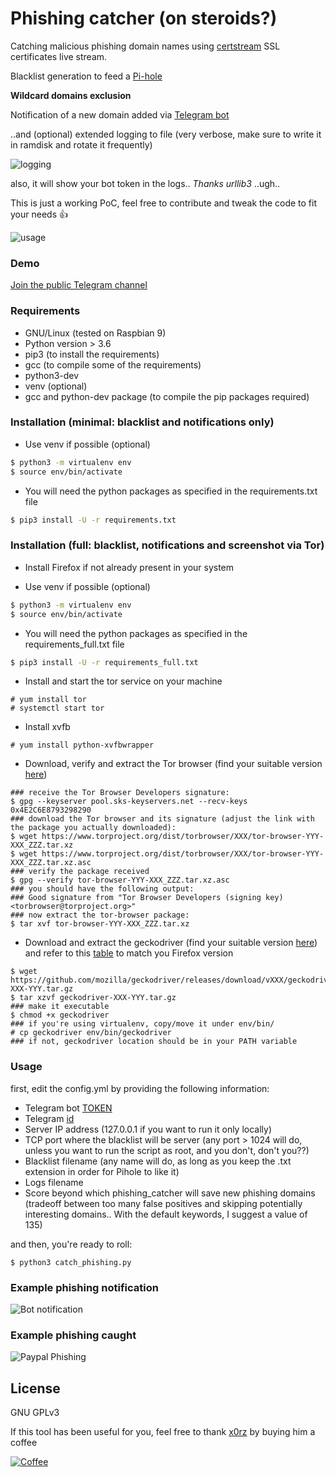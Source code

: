 # Phishing catcher (on steroids?)

Catching malicious phishing domain names using [certstream](https://certstream.calidog.io/) SSL certificates live stream.

Blacklist generation to feed a [Pi-hole](https://github.com/pi-hole/pi-hole/blob/master/README.md)

**Wildcard domains exclusion**

Notification of a new domain added via [Telegram bot](https://core.telegram.org/bots) 

..and (optional) extended logging to file (very verbose, make sure to write it in ramdisk and rotate it frequently)

![logging](https://i.imgur.com/c8JsfCM.png)

also, it will show your bot token in the logs.. *Thanks urllib3* ..ugh..

This is just a working PoC, feel free to contribute and tweak the code to fit your needs 👍

![usage](https://i.imgur.com/4BGuXkR.gif)

### Demo
[Join the public Telegram channel](https://t.me/phishing_certstream)

### Requirements

- GNU/Linux (tested on Raspbian 9)
- Python version > 3.6
- pip3 (to install the requirements)
- gcc (to compile some of the requirements)
- python3-dev
- venv (optional)
- gcc and python-dev package (to compile the pip packages required)

### Installation (minimal: blacklist and notifications only)
- Use venv if possible (optional)
```sh
$ python3 -m virtualenv env
$ source env/bin/activate
```

- You will need the python packages as specified in the requirements.txt file

```sh
$ pip3 install -U -r requirements.txt
```

### Installation (full: blacklist, notifications and screenshot via Tor)
- Install Firefox if not already present in your system

- Use venv if possible (optional)
```sh
$ python3 -m virtualenv env
$ source env/bin/activate
```

- You will need the python packages as specified in the requirements_full.txt file

```sh
$ pip3 install -U -r requirements_full.txt
```

- Install and start the tor service on your machine
```
# yum install tor
# systemctl start tor
```

- Install xvfb
```
# yum install python-xvfbwrapper
```

- Download, verify and extract the Tor browser (find your suitable version [here](https://2019.www.torproject.org/projects/torbrowser.html.en))
```
### receive the Tor Browser Developers signature:
$ gpg --keyserver pool.sks-keyservers.net --recv-keys 0x4E2C6E8793298290
### download the Tor browser and its signature (adjust the link with the package you actually downloaded):
$ wget https://www.torproject.org/dist/torbrowser/XXX/tor-browser-YYY-XXX_ZZZ.tar.xz
$ wget https://www.torproject.org/dist/torbrowser/XXX/tor-browser-YYY-XXX_ZZZ.tar.xz.asc
### verify the package received
$ gpg --verify tor-browser-YYY-XXX_ZZZ.tar.xz.asc
### you should have the following output:
### Good signature from "Tor Browser Developers (signing key) <torbrowser@torproject.org>"
### now extract the tor-browser package:
$ tar xvf tor-browser-YYY-XXX_ZZZ.tar.xz
```
- Download and extract the geckodriver (find your suitable version [here](https://github.com/mozilla/geckodriver/releases/))
and refer to this [table](https://firefox-source-docs.mozilla.org/testing/geckodriver/geckodriver/Support.html) to match you Firefox version
```
$ wget https://github.com/mozilla/geckodriver/releases/download/vXXX/geckodriver-XXX-YYY.tar.gz
$ tar xzvf geckodriver-XXX-YYY.tar.gz
### make it executable
$ chmod +x geckodriver
### if you're using virtualenv, copy/move it under env/bin/
# cp geckodriver env/bin/geckodriver
### if not, geckodriver location should be in your PATH variable
```

### Usage

first, edit the config.yml by providing the following information:
- Telegram bot [TOKEN](https://telepot.readthedocs.io/en/latest/#id5) 
- Telegram [id](https://telepot.readthedocs.io/en/latest/#id7) 
- Server IP address (127.0.0.1 if you want to run it only locally)
- TCP port where the blacklist will be server (any port > 1024 will do, unless you want to run the script as root, and you don't, don't you??)
- Blacklist filename (any name will do, as long as you keep the .txt extension in order for Pihole to like it)
- Logs filename
- Score beyond which phishing_catcher will save new phishing domains (tradeoff between too many false positives and skipping potentially interesting domains.. With the default keywords, I suggest a value of 135)

and then, you're ready to roll:

```
$ python3 catch_phishing.py
```


### Example phishing notification
![Bot notification](https://i.imgur.com/24FNAI8.png)

### Example phishing caught

![Paypal Phishing](https://i.imgur.com/AK60EYz.png)

License
----
GNU GPLv3

If this tool has been useful for you, feel free to thank [x0rz](https://github.com/x0rz) by buying him a coffee

[![Coffee](https://www.buymeacoffee.com/assets/img/custom_images/orange_img.png)](https://buymeacoff.ee/x0rz)
